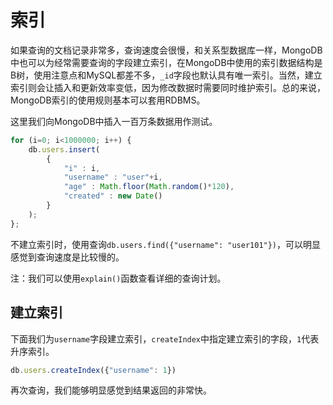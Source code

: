 # 索引

如果查询的文档记录非常多，查询速度会很慢，和关系型数据库一样，MongoDB中也可以为经常需要查询的字段建立索引，在MongoDB中使用的索引数据结构是B树，使用注意点和MySQL都差不多，`_id`字段也默认具有唯一索引。当然，建立索引则会让插入和更新效率变低，因为修改数据时需要同时维护索引。总的来说，MongoDB索引的使用规则基本可以套用RDBMS。

这里我们向MongoDB中插入一百万条数据用作测试。

```javascript
for (i=0; i<1000000; i++) {
    db.users.insert(
        {
            "i" : i,
            "username" : "user"+i,
            "age" : Math.floor(Math.random()*120),
            "created" : new Date()
        }
    );
};
```

不建立索引时，使用查询`db.users.find({"username": "user101"})`，可以明显感觉到查询速度是比较慢的。

注：我们可以使用`explain()`函数查看详细的查询计划。

## 建立索引

下面我们为`username`字段建立索引，`createIndex`中指定建立索引的字段，`1`代表升序索引。

```javascript
db.users.createIndex({"username": 1})
```

再次查询，我们能够明显感觉到结果返回的非常快。
